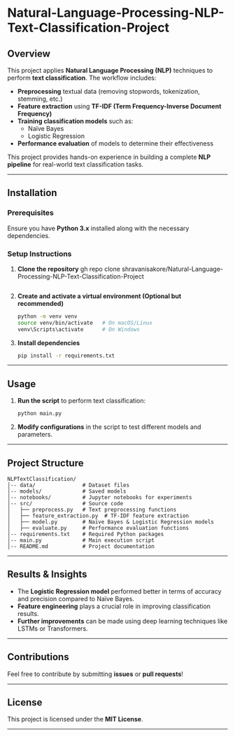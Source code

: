 # Natural-Language-Processing-NLP-Text-Classification-Project



## Overview
This project applies **Natural Language Processing (NLP)** techniques to perform **text classification**. The workflow includes:

- **Preprocessing** textual data (removing stopwords, tokenization, stemming, etc.)
- **Feature extraction** using **TF-IDF (Term Frequency-Inverse Document Frequency)**
- **Training classification models** such as:
  - Naïve Bayes
  - Logistic Regression
- **Performance evaluation** of models to determine their effectiveness

This project provides hands-on experience in building a complete **NLP pipeline** for real-world text classification tasks.

---

## Installation
### Prerequisites
Ensure you have **Python 3.x** installed along with the necessary dependencies.

### Setup Instructions
1. **Clone the repository**
gh repo clone shravanisakore/Natural-Language-Processing-NLP-Text-Classification-Project
   ```
2. **Create and activate a virtual environment (Optional but recommended)**
   ```sh
   python -m venv venv
   source venv/bin/activate   # On macOS/Linux
   venv\Scripts\activate      # On Windows
   ```
3. **Install dependencies**
   ```sh
   pip install -r requirements.txt
   ```

---

## Usage
1. **Run the script** to perform text classification:
   ```sh
   python main.py
   ```
2. **Modify configurations** in the script to test different models and parameters.

---

## Project Structure
```
NLPTextClassification/
│-- data/               # Dataset files
│-- models/             # Saved models
│-- notebooks/          # Jupyter notebooks for experiments
│-- src/                # Source code
│   ├── preprocess.py   # Text preprocessing functions
│   ├── feature_extraction.py  # TF-IDF feature extraction
│   ├── model.py        # Naïve Bayes & Logistic Regression models
│   ├── evaluate.py     # Performance evaluation functions
│-- requirements.txt    # Required Python packages
│-- main.py             # Main execution script
│-- README.md           # Project documentation
```

---

## Results & Insights
- The **Logistic Regression model** performed better in terms of accuracy and precision compared to Naïve Bayes.
- **Feature engineering** plays a crucial role in improving classification results.
- **Further improvements** can be made using deep learning techniques like LSTMs or Transformers.

---

## Contributions
Feel free to contribute by submitting **issues** or **pull requests**!

---

## License
This project is licensed under the **MIT License**.

---


